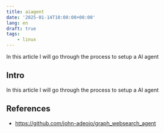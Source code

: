 ```yaml
---
title: aiagent
date: '2025-01-14T10:00:00+00:00'
lang: en
draft: true
tags:
    - linux
---
```


In this article I will go through the process to setup a AI agent

## Intro ##

In this article I will go through the process to setup a AI agent

## References ##

* <https://github.com/john-adeojo/graph_websearch_agent>
